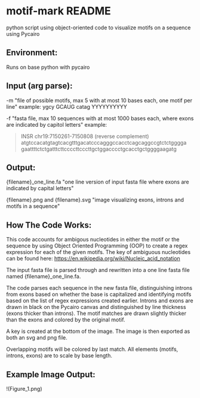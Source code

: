 # motif-mark README

python script using object-oriented code to visualize motifs on a sequence using Pycairo

## Environment:

Runs on base python with pycairo

## Input (arg parse):

-m "file of possible motifs, max 5 with at most 10 bases each, one motif per line"
example:
ygcy
GCAUG
catag
YYYYYYYYYY

-f "fasta file, max 10 sequences with at most 1000 bases each, where exons are indicated by capitol letters"
example:
>INSR chr19:7150261-7150808 (reverse complement)
atgtccacatgtagtcacgtttgacatcccagggccacctcagcaggccgtctctgggga
gaattttctctgatttcttccccttcccttgctggacccctgcacctgctggggaagatg

## Output:

{filename}_one_line.fa
"one line version of input fasta file where exons are indicated by capital letters"

{filename}.png and {filename}.svg
"image visualizing exons, introns and motifs in a sequence"

## How The Code Works:
This code accounts for ambigous nucleotides in either the motif or the sequence by using Object Oriented Programming (OOP) to create a regex expression for each of the given motifs. The key of ambiguous nucleotides can be found here: https://en.wikipedia.org/wiki/Nucleic_acid_notation

The input fasta file is parsed through and rewritten into a one line fasta file named {filename}_one_line.fa. 

The code parses each sequence in the new fasta file, distinguishing introns from exons based on whether the base is capitalized and identifying motifs based on the list of regex expressions created earlier. Introns and exons are drawn in black on the Pycairo canvas and distinguished by line thickness (exons thicker than introns). The motif matches are drawn slightly thicker than the exons and colored by the original motif.

A key is created at the bottom of the image. The image is then exported as both an svg and png file. 

Overlapping motifs will be colored by last match. All elements (motifs, introns, exons) are to scale by base length. 

## Example Image Output:
!(Figure_1.png)
